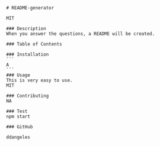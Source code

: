 
    # README-generator

    MIT

    ### Description
    When you answer the questions, a README will be created.

    ### Table of Contents

    ### Installation
    ```
    A
    ```
    ### Usage
    This is very easy to use.
    MIT

    ### Contributing
    NA

    ### Test
    npm start

    ### GitHub
    
    ddangeles
  